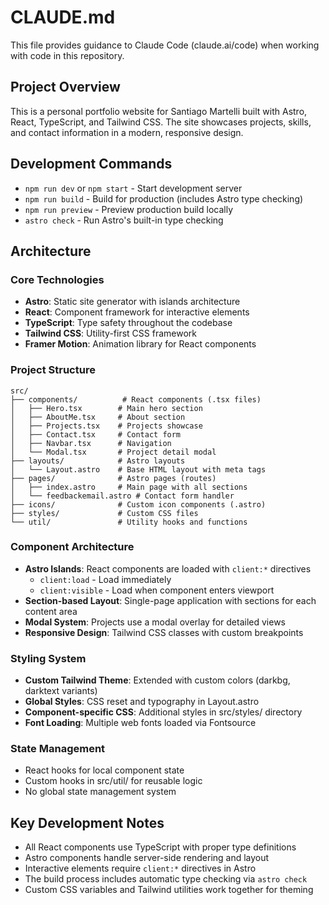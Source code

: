 # CLAUDE.md

This file provides guidance to Claude Code (claude.ai/code) when working with code in this repository.

## Project Overview

This is a personal portfolio website for Santiago Martelli built with Astro, React, TypeScript, and Tailwind CSS. The site showcases projects, skills, and contact information in a modern, responsive design.

## Development Commands

- `npm run dev` or `npm start` - Start development server
- `npm run build` - Build for production (includes Astro type checking)
- `npm run preview` - Preview production build locally
- `astro check` - Run Astro's built-in type checking

## Architecture

### Core Technologies
- **Astro**: Static site generator with islands architecture
- **React**: Component framework for interactive elements
- **TypeScript**: Type safety throughout the codebase
- **Tailwind CSS**: Utility-first CSS framework
- **Framer Motion**: Animation library for React components

### Project Structure
```
src/
├── components/          # React components (.tsx files)
│   ├── Hero.tsx        # Main hero section
│   ├── AboutMe.tsx     # About section
│   ├── Projects.tsx    # Projects showcase
│   ├── Contact.tsx     # Contact form
│   ├── Navbar.tsx      # Navigation
│   └── Modal.tsx       # Project detail modal
├── layouts/            # Astro layouts
│   └── Layout.astro    # Base HTML layout with meta tags
├── pages/              # Astro pages (routes)
│   ├── index.astro     # Main page with all sections
│   └── feedbackemail.astro # Contact form handler
├── icons/              # Custom icon components (.astro)
├── styles/             # Custom CSS files
└── util/               # Utility hooks and functions
```

### Component Architecture
- **Astro Islands**: React components are loaded with `client:*` directives
  - `client:load` - Load immediately
  - `client:visible` - Load when component enters viewport
- **Section-based Layout**: Single-page application with sections for each content area
- **Modal System**: Projects use a modal overlay for detailed views
- **Responsive Design**: Tailwind CSS classes with custom breakpoints

### Styling System
- **Custom Tailwind Theme**: Extended with custom colors (darkbg, darktext variants)
- **Global Styles**: CSS reset and typography in Layout.astro
- **Component-specific CSS**: Additional styles in src/styles/ directory
- **Font Loading**: Multiple web fonts loaded via Fontsource

### State Management
- React hooks for local component state
- Custom hooks in src/util/ for reusable logic
- No global state management system

## Key Development Notes

- All React components use TypeScript with proper type definitions
- Astro components handle server-side rendering and layout
- Interactive elements require `client:*` directives in Astro
- The build process includes automatic type checking via `astro check`
- Custom CSS variables and Tailwind utilities work together for theming